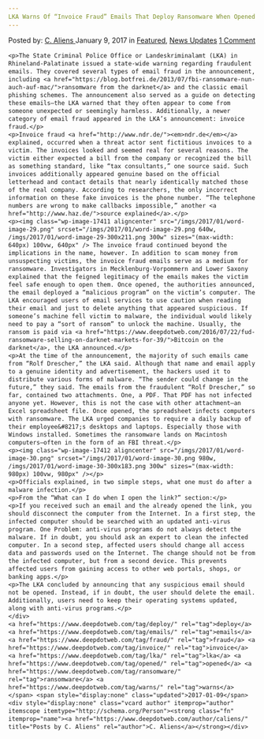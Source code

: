 ```yaml
---
LKA Warns Of “Invoice Fraud” Emails That Deploy Ransomware When Opened
---
```

<article class="post-listing post-17407 post type-post status-publish format-standard has-post-thumbnail hentry  tag-deploy tag-emails tag-fraud tag-invoice tag-lka tag-opened tag-ransomware tag-warns">
    <div class="post-inner">
        <span>Posted by: <a href="https://www.deepdotweb.com/author/caliens/" title="">C. Aliens </a></span>
    <span>January 9, 2017</span>
    <span>in <a href="https://www.deepdotweb.com/category/deepdot-news/" rel="category tag">Featured</a>, <a href="https://www.deepdotweb.com/category/news-updates/" rel="category tag">News Updates</a></span>
    <span><a href="https://www.deepdotweb.com/2017/01/09/lka-warns-invoice-fraud-emails-deploy-ransomware-opened/#comments">1 Comment</a></span>
    </p>
    <div class="clear"></div>
    
    <p>The State Criminal Police Office or Landeskriminalamt (LKA) in Rhineland-Palatinate issued a state-wide warning regarding fraudulent emails. They covered several types of email fraud in the announcement, including <a href="https://blog.botfrei.de/2013/07/fbi-ransomware-nun-auch-auf-mac/">ransomware from the darknet</a> and the classic email phishing schemes. The announcement also served as a guide on detecting these emails—the LKA warned that they often appear to come from someone unexpected or seemingly harmless. Additionally, a newer category of email fraud appeared in the LKA’s announcement: invoice fraud.</p>
    <p>Invoice fraud <a href="http://www.ndr.de/"><em>ndr.de</em></a> explained, occurred when a threat actor sent fictitious invoices to a victim. The invoices looked and seemed real for several reasons. The victim either expected a bill from the company or recognized the bill as something standard, like “tax consultants,” one source said. Such invoices additionally appeared genuine based on the official letterhead and contact details that nearly identically matched those of the real company. According to researchers, the only incorrect information on these fake invoices is the phone number. “The telephone numbers are wrong to make callbacks impossible,” another <a href="http://www.haz.de/">source explained</a>.</p>
    <p><img class="wp-image-17411 aligncenter" src="/imgs/2017/01/word-image-29.png" srcset="/imgs/2017/01/word-image-29.png 640w, /imgs/2017/01/word-image-29-300x211.png 300w" sizes="(max-width: 640px) 100vw, 640px" /> The invoice fraud continued beyond the implications in the name, however. In addition to scam money from unsuspecting victims, the invoice fraud emails serve as a medium for ransomware. Investigators in Mecklenburg-Vorpommern and Lower Saxony explained that the feigned legitimacy of the emails makes the victim feel safe enough to open them. Once opened, the authorities announced, the email deployed a “malicious program” on the victim’s computer. The LKA encouraged users of email services to use caution when reading their email and just to delete anything that appeared suspicious. If someone’s machine fell victim to malware, the individual would likely need to pay a “sort of ransom” to unlock the machine. Usually, the ransom is paid via <a href="https://www.deepdotweb.com/2016/07/22/fud-ransomware-selling-on-darknet-markets-for-39/">Bitcoin on the darknet</a>, the LKA announced.</p>
    <p>At the time of the announcement, the majority of such emails came from “Rolf Drescher,” the LKA said. Although that name and email apply to a genuine identity and advertisement, the hackers used it to distribute various forms of malware. “The sender could change in the future,” they said. The emails from the fraudulent “Rolf Drescher,” so far, contained two attachments. One, a PDF. That PDF has not infected anyone yet. However, this is not the case with other attachment—an Excel spreadsheet file. Once opened, the spreadsheet infects computers with ransomware. The LKA urged companies to require a daily backup of their employee&#8217;s desktops and laptops. Especially those with Windows installed. Sometimes the ransomware lands on Macintosh computers—often in the form of an FBI threat.</p>
    <p><img class="wp-image-17412 aligncenter" src="/imgs/2017/01/word-image-30.png" srcset="/imgs/2017/01/word-image-30.png 980w, /imgs/2017/01/word-image-30-300x183.png 300w" sizes="(max-width: 980px) 100vw, 980px" /></p>
    <p>Officials explained, in two simple steps, what one must do after a malware infection.</p>
    <p>From the “What can I do when I open the link?” section:</p>
    <p>If you received such an email and the already opened the link, you should disconnect the computer from the Internet. In a first step, the infected computer should be searched with an updated anti-virus program. One Problem: anti-virus programs do not always detect the malware. If in doubt, you should ask an expert to clean the infected computer. In a second step, affected users should change all access data and passwords used on the Internet. The change should not be from the infected computer, but from a second device. This prevents affected users from gaining access to other web portals, shops, or banking apps.</p>
    <p>The LKA concluded by announcing that any suspicious email should not be opened. Instead, if in doubt, the user should delete the email. Additionally, users need to keep their operating systems updated, along with anti-virus programs.</p>
    </div>
    <a href="https://www.deepdotweb.com/tag/deploy/" rel="tag">deploy</a> <a href="https://www.deepdotweb.com/tag/emails/" rel="tag">emails</a> <a href="https://www.deepdotweb.com/tag/fraud/" rel="tag">fraud</a> <a href="https://www.deepdotweb.com/tag/invoice/" rel="tag">invoice</a> <a href="https://www.deepdotweb.com/tag/lka/" rel="tag">lka</a> <a href="https://www.deepdotweb.com/tag/opened/" rel="tag">opened</a> <a href="https://www.deepdotweb.com/tag/ransomware/" rel="tag">ransomware</a> <a href="https://www.deepdotweb.com/tag/warns/" rel="tag">warns</a></span> <span style="display:none" class="updated">2017-01-09</span>
    <div style="display:none" class="vcard author" itemprop="author" itemscope itemtype="http://schema.org/Person"><strong class="fn" itemprop="name"><a href="https://www.deepdotweb.com/author/caliens/" title="Posts by C. Aliens" rel="author">C. Aliens</a></strong></div>
    
